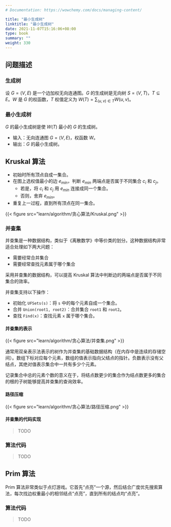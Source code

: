 ```yaml
---
# Documentation: https://wowchemy.com/docs/managing-content/

title: "最小生成树"
linktitle: "最小生成树"
date: 2021-11-07T15:16:06+08:00
type: book
summary: ""
weight: 330
---
```


<!--more-->

## 问题描述

### 生成树

设 $G = (V, E)$ 是一个边加权无向连通图。$G$ 的生成树是无向树 $S = (V, T)$，$T \subseteq E$。$W$ 是 $G$ 的权函数，$T$ 权值定义为 $W(T) = \sum_{(u, v) \in T}{W(u, v)}$。

### 最小生成树

$G$ 的最小生成树是使 $W(T)$ 最小的 $G$ 的生成树。

- 输入：无向连通图 $G = (V, E)$，权函数 $W$。
- 输出：$G$ 的最小生成树。

## Kruskal 算法

- 初始时所有顶点自成一集合。
- 在图上选权值最小的边 $e_{min}$，判断 $e_{min}$ 两端点是否属于不同集合 $c_i$ 和 $c_j$。
  - 若是，将 $c_i$ 和 $c_j$ 用 $e_{min}$ 连接成同一个集合。
  - 否则，舍弃 $e_{min}$。
- 重复上一过程，直到所有顶点在同一集合。

{{< figure src="learn/algorithm/贪心算法/Kruskal.png" >}}

### 并查集

并查集是一种数据结构，类似于《离散数学》中等价类的划分。这种数据结构非常适合处理如下两大问题：

- 需要经常合并集合
- 需要经常查找元素属于哪个集合

采用并查集的数据结构，可以提高 Kruskal 算法中判断边的两端点是否属于不同集合的效率。

并查集支持以下操作：

- 初始化 `UFSets(s)`：将 `s` 中的每个元素自成一个集合。
- 合并 `Union(root1, root2)`：合并集合 `root1` 和 `root2`。
- 查找 `Find(x)`：查找元素 `x` 属于哪个集合。

#### 并查集的表示

{{< figure src="learn/algorithm/贪心算法/并查集.png" >}}

通常用双亲表示法表示的树作为并查集的基础数据结构（在内存中是连续的存储空间）。数组下标对应每个元素，数组的值表示指向父结点的指针。负数表示没有父结点，其绝对值表示集合中一共有多少个元素。

记录集合中总的元素个数的意义在于，将结点数更少的集合作为结点数更多的集合的根的子树能够提高并查集的查询效率。

#### 路径压缩

{{< figure src="learn/algorithm/贪心算法/路径压缩.png" >}}

#### 并查集的代码实现

> TODO

### 算法代码

> TODO

## Prim 算法

Prim 算法非常类似于点灯游戏。它首先“点亮”一个源，然后结合广度优先搜索算法，每次找边权重最小的相邻结点“点亮”，直到所有的结点均“点亮”。

### 算法代码

> TODO